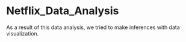 # Netflix_Data_Analysis
As a result of this data analysis, we tried to make inferences with data visualization.

